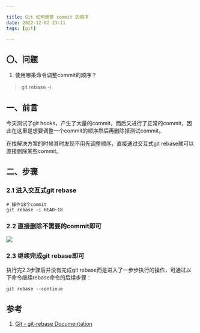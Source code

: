 ```yaml
---

title: Git 如何调整 commit 的顺序
date: 2022-12-02 23:11
tags: [git]

---
```

## 〇、问题
1. 使用哪条命令调整commit的顺序？
> git rebase -i


## 一、前言
今天测试了git hooks，产生了大量的commit，而后又进行了正常的commit，因此在这里是想要调整一个commit的顺序然后再删除掉测试commit。

在找解决方案的时候其时发现不用先调整顺序，直接通过交互式git rebase就可以直接删除某些commit。

<!-- more -->

## 二、步骤
### 2.1 进入交互式git rebase
```
# 操作18个commit
git rebase -i HEAD~18
```
### 2.2 直接删除不需要的commit即可
![](https://pic-1313582683.cos.ap-chongqing.myqcloud.com/2022/202212022344223.png)
### 2.3 继续完成git rebase即可
执行完2.3步骤后并没有完成git rebase而是进入了一步步执行的操作，可通过以下命令继续rebase命令的后续步骤：
```
git rebase --continue
```

## 参考
1. [Git - git-rebase Documentation](https://git-scm.com/docs/git-rebase)